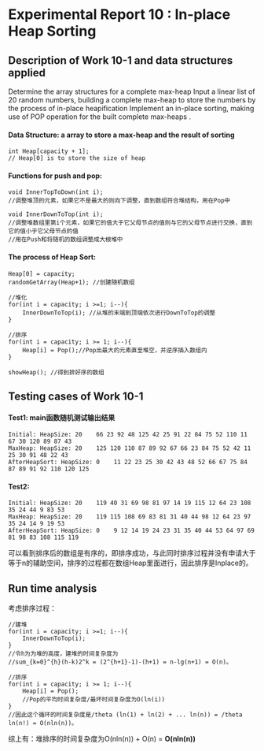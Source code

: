 # Experimental Report 10 : In-place Heap Sorting 

## Description of Work 10-1 and data structures applied

Determine the array structures for a complete max-heap
Input a linear list of 20 random numbers, building a complete max-heap to store the numbers by the process of in-place heapification
Implement an in-place sorting, making use of POP operation for the built complete max-heaps .

#### Data Structure: a array to store a max-heap and the result of sorting

    int Heap[capacity + 1]; 
    // Heap[0] is to store the size of heap

#### Functions for push and pop:

    void InnerTopToDown(int i);
    //调整堆顶的元素，如果它不是最大的则向下调整，直到数组符合堆结构，用在Pop中

    void InnerDownToTop(int i);
    //调整堆数组里第i个元素，如果它的值大于它父母节点的值则与它的父母节点进行交换，直到它的值小于它父母节点的值
    //用在Push和将随机的数组调整成大根堆中

#### The process of Heap Sort:

    Heap[0] = capacity;
    randomGetArray(Heap+1); //创建随机数组

    //堆化
    for(int i = capacity; i >=1; i--){
        InnerDownToTop(i); //从堆的末端到顶端依次进行DownToTop的调整
    }

    //排序
    for(int i = capacity; i >= 1; i--){
        Heap[i] = Pop();//Pop出最大的元素直至堆空，并逆序插入数组内
    }

    showHeap(); //得到排好序的数组

## Testing cases of Work 10-1

#### Test1:  main函数随机测试输出结果
    
    Initial: HeapSize: 20    66 23 92 48 125 42 25 91 22 84 75 52 110 11 67 30 120 89 87 43
    MaxHeap: HeapSize: 20    125 120 110 87 89 92 67 66 23 84 75 52 42 11 25 30 91 48 22 43
    AfterHeapSort: HeapSize: 0    11 22 23 25 30 42 43 48 52 66 67 75 84 87 89 91 92 110 120 125

#### Test2: 

    Initial: HeapSize: 20    119 40 31 69 98 81 97 14 19 115 12 64 23 108 35 24 44 9 83 53
    MaxHeap: HeapSize: 20    119 115 108 69 83 81 31 40 44 98 12 64 23 97 35 24 14 9 19 53
    AfterHeapSort: HeapSize: 0    9 12 14 19 24 23 31 35 40 44 53 64 97 69 81 98 83 108 115 119

可以看到排序后的数组是有序的，即排序成功，与此同时排序过程并没有申请大于等于n的辅助空间，排序的过程都在数组Heap里面进行，因此排序是Inplace的。

## Run time analysis

考虑排序过程：

    //建堆
    for(int i = capacity; i >=1; i--){
        InnerDownToTop(i);  
    }
    //令h为为堆的高度，建堆的时间复杂度为 
    //sum_{k=0}^{h}(h-k)2^k = (2^{h+1}-1)-(h+1) = n-lg(n+1) = O(n)。

    //排序
    for(int i = capacity; i >= 1; i--){
        Heap[i] = Pop();
        //Pop的平均时间复杂度/最坏时间复杂度为O(ln(i)) 
    } 
    //因此这个循环的时间复杂度是/theta (ln(1) + ln(2) + ... ln(n)) = /theta ln(n!) = O(nln(n))。

综上有：堆排序的时间复杂度为O(nln(n)) + O(n) = **O(nln(n))**